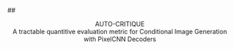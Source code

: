 ##<center>AUTO-CRITIQUE</center><center>A tractable quantitive evaluation metric for Conditional Image Generation with PixelCNN Decoders</center>
